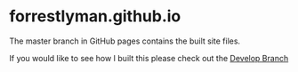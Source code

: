 forrestlyman.github.io
======================

The master branch in GitHub pages contains the built site files. 

If you would like to see how I built this please check out the [Develop Branch](https://github.com/forrestLyman/forrestlyman.github.io/tree/develop)